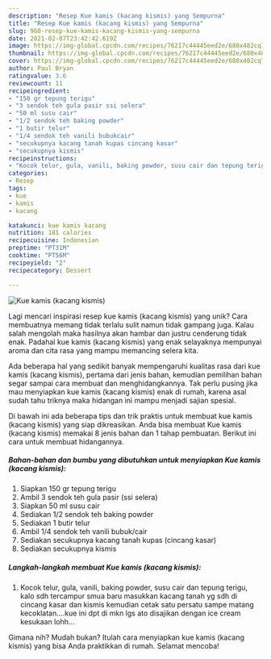 ```yaml
---
description: "Resep Kue kamis (kacang kismis) yang Sempurna"
title: "Resep Kue kamis (kacang kismis) yang Sempurna"
slug: 960-resep-kue-kamis-kacang-kismis-yang-sempurna
date: 2021-02-07T23:42:42.619Z
image: https://img-global.cpcdn.com/recipes/76217c44445eed2e/680x482cq70/kue-kamis-kacang-kismis-foto-resep-utama.jpg
thumbnail: https://img-global.cpcdn.com/recipes/76217c44445eed2e/680x482cq70/kue-kamis-kacang-kismis-foto-resep-utama.jpg
cover: https://img-global.cpcdn.com/recipes/76217c44445eed2e/680x482cq70/kue-kamis-kacang-kismis-foto-resep-utama.jpg
author: Paul Bryan
ratingvalue: 3.6
reviewcount: 11
recipeingredient:
- "150 gr tepung terigu"
- "3 sendok teh gula pasir ssi selera"
- "50 ml susu cair"
- "1/2 sendok teh baking powder"
- "1 butir telur"
- "1/4 sendok teh vanili bubukcair"
- "secukupnya kacang tanah kupas cincang kasar"
- "secukupnya kismis"
recipeinstructions:
- "Kocok telur, gula, vanili, baking powder, susu cair dan tepung terigu, kalo sdh tercampur smua baru masukkan kacang tanah yg sdh di cincang kasar dan kismis kemudian cetak satu persatu sampe matang kecoklatan....kue ini dpt di mkn lgs ato disajikan dengan ice cream kesukaan lohh..."
categories:
- Resep
tags:
- kue
- kamis
- kacang

katakunci: kue kamis kacang 
nutrition: 181 calories
recipecuisine: Indonesian
preptime: "PT31M"
cooktime: "PT56M"
recipeyield: "2"
recipecategory: Dessert

---
```



![Kue kamis (kacang kismis)](https://img-global.cpcdn.com/recipes/76217c44445eed2e/680x482cq70/kue-kamis-kacang-kismis-foto-resep-utama.jpg)

Lagi mencari inspirasi resep kue kamis (kacang kismis) yang unik? Cara membuatnya memang tidak terlalu sulit namun tidak gampang juga. Kalau salah mengolah maka hasilnya akan hambar dan justru cenderung tidak enak. Padahal kue kamis (kacang kismis) yang enak selayaknya mempunyai aroma dan cita rasa yang mampu memancing selera kita.



Ada beberapa hal yang sedikit banyak mempengaruhi kualitas rasa dari kue kamis (kacang kismis), pertama dari jenis bahan, kemudian pemilihan bahan segar sampai cara membuat dan menghidangkannya. Tak perlu pusing jika mau menyiapkan kue kamis (kacang kismis) enak di rumah, karena asal sudah tahu triknya maka hidangan ini mampu menjadi sajian spesial.


Di bawah ini ada beberapa tips dan trik praktis untuk membuat kue kamis (kacang kismis) yang siap dikreasikan. Anda bisa membuat Kue kamis (kacang kismis) memakai 8 jenis bahan dan 1 tahap pembuatan. Berikut ini cara untuk membuat hidangannya.

<!--inarticleads1-->

##### Bahan-bahan dan bumbu yang dibutuhkan untuk menyiapkan Kue kamis (kacang kismis):

1. Siapkan 150 gr tepung terigu
1. Ambil 3 sendok teh gula pasir (ssi selera)
1. Siapkan 50 ml susu cair
1. Sediakan 1/2 sendok teh baking powder
1. Sediakan 1 butir telur
1. Ambil 1/4 sendok teh vanili bubuk/cair
1. Sediakan secukupnya kacang tanah kupas (cincang kasar)
1. Sediakan secukupnya kismis




<!--inarticleads2-->

##### Langkah-langkah membuat Kue kamis (kacang kismis):

1. Kocok telur, gula, vanili, baking powder, susu cair dan tepung terigu, kalo sdh tercampur smua baru masukkan kacang tanah yg sdh di cincang kasar dan kismis kemudian cetak satu persatu sampe matang kecoklatan....kue ini dpt di mkn lgs ato disajikan dengan ice cream kesukaan lohh...




Gimana nih? Mudah bukan? Itulah cara menyiapkan kue kamis (kacang kismis) yang bisa Anda praktikkan di rumah. Selamat mencoba!
